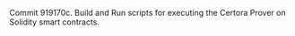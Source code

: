 Commit 919170c.                    Build and Run scripts for executing the Certora Prover on Solidity smart contracts.